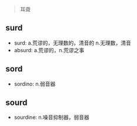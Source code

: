 > 耳聋

## surd

- surd: a.荒谬的，无理数的，清音的 n.无理数，清音
- absurd: a.荒谬的，n.荒谬之事

## sord

- sordino: n.弱音器

## sourd

- sourdine: n.噪音抑制器，弱音器